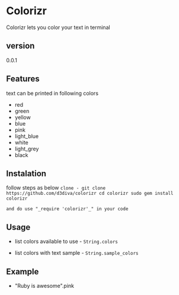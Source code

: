 # Colorizr

  Colorizr lets you color your text in terminal

## version

  0.0.1

## Features

  text can be printed in following colors

  * red
  * green
  * yellow
  * blue
  * pink
  * light_blue
  * white
  * light_grey
  * black




## Instalation

  follow steps as below
    ```
    clone - git clone https://github.com/d3diva/colorizr
    cd colorizr
    sudo gem install colorizr
    ```

    and do use "_require 'colorizr'_" in your code


## Usage

  * list colors available to use - `String.colors`

  * list colors with text sample - `String.sample_colors`


## Example

  * "Ruby is awesome".pink
